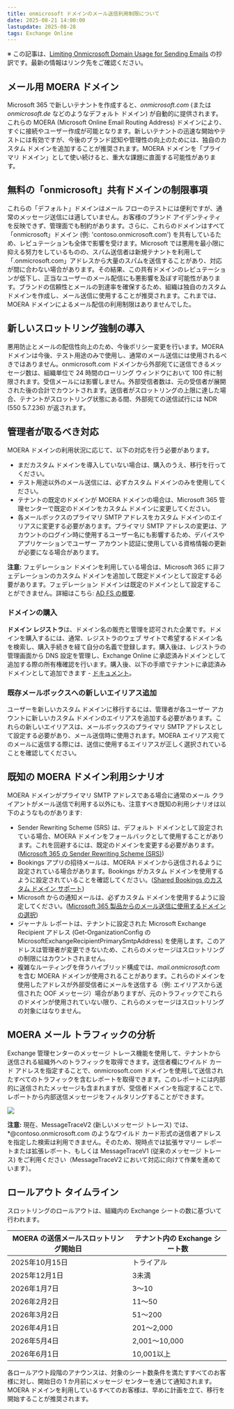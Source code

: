 ```yaml
---
title: onmicrosoft ドメインのメール送信利用制限について
date: 2025-08-21 14:00:00
lastupdate: 2025-08-28
tags: Exchange Online
---
```

※ この記事は、[Limiting Onmicrosoft Domain Usage for Sending Emails](https://techcommunity.microsoft.com/blog/exchange/limiting-onmicrosoft-domain-usage-for-sending-emails/4446167) の抄訳です。最新の情報はリンク先をご確認ください。

## メール用 MOERA ドメイン

Microsoft 365 で新しいテナントを作成すると、*onmicrosoft.com* (または *onmicrosoft.de* などのようなデフォルト ドメイン) が自動的に提供されます。これらの MOERA (Microsoft Online Email Routing Address) ドメインにより、すぐに接続やユーザー作成が可能となります。新しいテナントの迅速な開始やテストには有効ですが、今後のブランド認知や管理性の向上のためには、独自のカスタム ドメインを追加することが推奨されます。MOERA ドメインを「プライマリ ドメイン」として使い続けると、重大な課題に直面する可能性があります。

## 無料の「onmicrosoft」共有ドメインの制限事項

これらの「デフォルト」ドメインはメール フローのテストには便利ですが、通常のメッセージ送信には適していません。お客様のブランド アイデンティティを反映できず、管理面でも制約があります。さらに、これらのドメインはすべて「onmicrosoft」ドメイン (例: 'contoso.onmicrosoft.com') を共有しているため、レピュテーションも全体で影響を受けます。Microsoft では悪用を最小限に抑える努力をしているものの、スパム送信者は新規テナントを利用して「.onmicrosoft.com」アドレスから大量のスパムを送信することがあり、対応が間に合わない場合があります。その結果、この共有ドメインのレピュテーションが低下し、正当なユーザーのメール配信にも悪影響を及ぼす可能性があります。ブランドの信頼性とメールの到達率を確保するため、組織は独自のカスタム ドメインを作成し、メール送信に使用することが推奨されます。これまでは、MOERA ドメインによるメール配信の利用制限はありませんでした。

## 新しいスロットリング強制の導入

悪用防止とメールの配信性向上のため、今後ポリシー変更を行います。MOERA ドメインは今後、テスト用途のみで使用し、通常のメール送信には使用されるべきではありません。onmicrosoft.com ドメインから外部宛てに送信できるメッセージ数は、組織単位で 24 時間のローリング ウィンドウにおいて 100 件に制限されます。受信メールには影響しません。外部受信者数は、元の受信者が展開された後の合計でカウントされます。送信者がスロットリングの上限に達した場合、テナントがスロットリング状態にある間、外部宛ての送信試行には NDR (550 5.7.236) が返されます。

## 管理者が取るべき対応

MOERA ドメインの利用状況に応じて、以下の対応を行う必要があります。

- まだカスタム ドメインを導入していない場合は、購入のうえ、移行を行ってください。
- テスト用途以外のメール送信には、必ずカスタム ドメインのみを使用してください。
- テナントの既定のドメインが MOERA ドメインの場合は、Microsoft 365 管理センターで既定のドメインをカスタム ドメインに変更してください。
- 各メールボックスのプライマリ SMTP アドレスをカスタム ドメインのエイリアスに変更する必要があります。プライマリ SMTP アドレスの変更は、アカウントのログイン時に使用するユーザー名にも影響するため、デバイスやアプリケーションでユーザー アカウント認証に使用している資格情報の更新が必要になる場合があります。

**注意:** フェデレーション ドメインを利用している場合は、Microsoft 365 に非フェデレーションのカスタム ドメインを追加して既定ドメインとして設定する必要があります。フェデレーション ドメインは既定のドメインとして設定することができません。詳細はこちら: [AD FS の概要](https://learn.microsoft.com/windows-server/identity/ad-fs/ad-fs-overview).

### ドメインの購入

**ドメイン レジストラ**は、ドメイン名の販売と管理を認可された企業です。ドメインを購入するには、通常、レジストラのウェブ サイトで希望するドメイン名を検索し、購入手続きを経て自分の名義で登録します。購入後は、レジストラの管理画面から DNS 設定を管理し、Exchange Online に承認済みドメインとして追加する際の所有権確認を行います。購入後、以下の手順でテナントに承認済みドメインとして追加できます - [ドキュメント](https://learn.microsoft.com/exchange/mail-flow-best-practices/manage-accepted-domains/manage-accepted-domains)。

### 既存メールボックスへの新しいエイリアス追加

ユーザーを新しいカスタム ドメインに移行するには、管理者が各ユーザー アカウントに新しいカスタム ドメインのエイリアスを追加する必要があります。これらの新しいエイリアスは、メールボックスのプライマリ SMTP アドレスとして設定する必要があり、メール送信時に使用されます。MOERA エイリアス宛てのメールに返信する際には、送信に使用するエイリアスが正しく選択されていることを確認してください。

## 既知の MOERA ドメイン利用シナリオ

MOERA ドメインがプライマリ SMTP アドレスである場合に通常のメール クライアントがメール送信で利用する以外にも、注意すべき既知の利用シナリオは以下のようなものがあります:

- Sender Rewriting Scheme (SRS) は、デフォルト ドメインとして設定されている場合、MOERA ドメインをフォールバックとして使用することがあります。これを回避するには、既定のドメインを変更する必要があります。([Microsoft 365 の Sender Rewriting Scheme (SRS)](https://learn.microsoft.com/exchange/reference/sender-rewriting-scheme))
- Bookings アプリの招待メールは、MOERA ドメインから送信されるように設定されている場合があります。Bookings がカスタム ドメインを使用するように設定されていることを確認してください。([Shared Bookings のカスタム ドメイン サポート](https://learn.microsoft.com/microsoft-365/bookings/custom-domain-support))
- Microsoft からの通知メールは、必ずカスタム ドメインを使用するように設定してください。([Microsoft 365 製品からのメール送信に使用するドメインの選択](https://learn.microsoft.com/microsoft-365/admin/email/select-domain-to-use-for-email-from-microsoft-365-products))
- ジャーナル レポートは、テナントに設定された Microsoft Exchange Recipient アドレス (Get-OrganizationConfig の MicrosoftExchangeRecipientPrimarySmtpAddress) を使用します。このアドレスは管理者が変更できないため、これらのメッセージはスロットリングの制限にはカウントされません。
- 複雑なルーティングを伴うハイブリッド構成では、*mail.onmicrosoft.com* を含む MOERA ドメインが使用されることがあります。これらのドメインを使用したアドレスが外部受信者にメールを送信する（例: エイリアスから送信された OOF メッセージ）場合がありますが、元のトラフィックでこれらのドメインが使用されていない限り、これらのメッセージはスロットリングの対象にはなりません。

## MOERA メール トラフィックの分析

Exchange 管理センターのメッセージ トレース機能を使用して、テナントから送信される組織外へのトラフィックを取得できます。送信者欄にワイルド カード アドレスを指定することで、onmicrosoft.com ドメインを使用して送信されたすべてのトラフィックを含むレポートを取得できます。このレポートには内部的に送信されたメッセージも含まれますが、受信者ドメインを指定することで、レポートから内部送信メッセージをフィルタリングすることができます。

![](moera01.jpg)

**注意:** 現在、MessageTraceV2 (新しいメッセージ トレース) では、*@contoso.onmicrosoft.com のようなワイルド カード形式の送信者アドレスを指定した検索は利用できません。そのため、現時点では拡張サマリー レポートまたは拡張レポート、もしくは MessageTraceV1 (従来のメッセージ トレース) をご利用ください（MessageTraceV2 において対応に向けて作業を進めています）。


## ロールアウト タイムライン

スロットリングのロールアウトは、組織内の Exchange シートの数に基づいて行われます。

| **MOERA の送信メールスロットリング開始日** | **テナント内の Exchange シート数** |
| --- | --- |
| 2025年10月15日 | トライアル |
| 2025年12月1日 | 3未満 |
| 2026年1月7日 | 3～10 |
| 2026年2月2日 | 11～50 |
| 2026年3月2日 | 51～200 |
| 2026年4月1日 | 201～2,000 |
| 2026年5月4日 | 2,001～10,000 |
| 2026年6月1日 | 10,001以上 |

各ロールアウト段階のアナウンスは、対象のシート数条件を満たすすべてのお客様に対し、開始日の 1 か月前にメッセージ センターを通じて通知されます。MOERA ドメインを利用しているすべてのお客様は、早めに計画を立て、移行を開始することが推奨されます。
